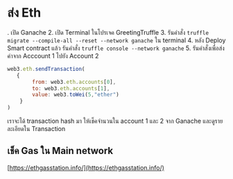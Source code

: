 # ส่ง Eth 

. เปิด Ganache 
2. เปิด Terminal ในโปรเจค GreetingTruffle 
3. รันคำสั่ง `truffle migrate --compile-all --reset --network ganache` ใน terminal
4. หลัง Deploy Smart contract แล้ว รันคำสั่ง `truffle console --network ganache`
5. รันคำสั่งเพื่อส่งค่าจาก Acccount 1 ไปยัง Account 2 

```js
web3.eth.sendTransaction(
   {
		from: web3.eth.accounts[0],
   		to: web3.eth.accounts[1], 
		value: web3.toWei(5,"ether")
	}
)
```

เราจะได้ transaction hash มา ให้เช็คจำนวนใน account 1 และ 2 จาก Ganache และดูรายละเอียดใน Transaction 

## เช็ค Gas ใน Main network

[https://ethgasstation.info/](https://ethgasstation.info/)